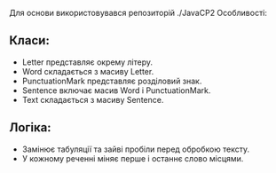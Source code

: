 Для основи використовувався репозиторій ./JavaCP2
Особливості:

## Класи:
- Letter представляє окрему літеру.
- Word складається з масиву Letter.
- PunctuationMark представляє розділовий знак.
- Sentence включає масив Word і PunctuationMark.
- Text складається з масиву Sentence.

## Логіка:
- Замінює табуляції та зайві пробіли перед обробкою тексту.
- У кожному реченні міняє перше і останнє слово місцями.
